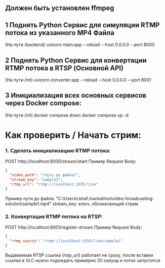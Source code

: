 ## Должен быть установлен ffmpeg

## 1 Поднять Python Сервис для симуляции RTMP потока из указанного MP4 Файла

(На пути /backend)
uvicorn main:app --reload --host 0.0.0.0 --port 8000

## 2 Поднять Python Сервис для конвертации RTMP потока в RTSP (Основной API)

(На пути /mt)
uvicorn converter:app --reload --host 0.0.0.0 --port 8001

## 3 Инициализация всех основных сервисов через Docker compose:

(На пути /mt)
docker compose down
docker compose up -d

# Как проверить / Начать стрим:

### 1. Сделать инициализацию RTMP потока:

POST http://localhost:8000/stream/start
Пример Request Body:
```json
{
  "video_path": "(путь до файла)",
  "stream_key": "sample1",
  "rtmp_url": "rtmp://localhost:1935/live"
}
```
Пример пути до файла: "C:\\Users\\rshal\\.hackathon\\video-broadcasting-solution\\sample1.mp4"
stream_key: ключ, обозначающий стрим
### 2. Конвертация RTMP потока на RTSP:

POST http://localhost:8001/register-stream
Пример Request Body:

```json
{
  "rtmp_source": "rtmp://localhost:1935/live/sample1"
}
```

Выдаваемая RTSP ссылка (rtsp_url) работает не сразу, после вставки ссылки в VLC нужно подождать примерно 20 секунд и поток запустится